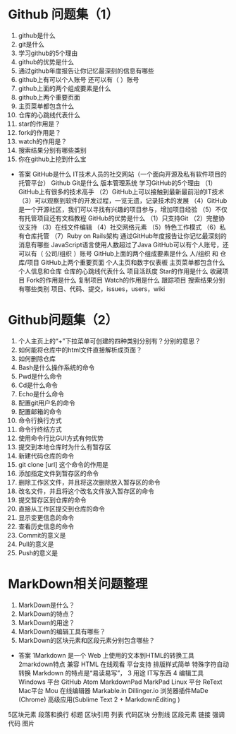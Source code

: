 # Github 问题集（1）

1. github是什么
2. git是什么
3. 学习github的5个理由
4. github的优势是什么
5. 通过github年度报告让你记忆最深刻的信息有哪些
6. github上有可以个人账号 还可以有（ ）账号
7. github上面的两个组成要素是什么
8. github上两个重要页面
9. 主页菜单都包含什么
10. 仓库的心跳线代表什么
11. star的作用是？
12. fork的作用是？
13. watch的作用是？
14. 搜索结果分别有哪些类别
15. 你在github上挖到什么宝
* 答案 
  GitHub是什么
IT技术人员的社交网站（一个面向开源及私有软件项目的托管平台）
Github
Git是什么 版本管理系统
学习GitHub的5个理由
（1）GitHub上有很多的技术高手
（2）GitHub上可以接触到最新最前沿的IT技术
（3）可以观察到软件的开发过程，一览无遗，记录技术的发展
（4）GitHub是一个开源社区，我们可以寻找有兴趣的项目参与，增加项目经验
（5）不仅有托管项目还有文档教程
GitHub的优势是什么
（1）只支持Git
（2）完整协议支持
（3）在线文件编辑
（4）社交网络元素
（5）特色工作模式
（6）私有仓库托管
（7）Ruby on Rails架构
通过GitHub年度报告让你记忆最深刻的消息有哪些
JavaScript语言使用人数超过了Java
GitHub可以有个人账号，还可以有（ 公司/组织 ）账号
GitHub上面的两个组成要素是什么
人/组织 和 仓库/项目
GitHub上两个重要页面
个人主页和数字仪表板
主页菜单都包含什么
个人信息和仓库
仓库的心跳线代表什么
项目活跃度
Star的作用是什么
收藏项目
Fork的作用是什么
复制项目
Watch的作用是什么
跟踪项目
搜索结果分别有哪些类别
项目、代码、提交，issues，users，wiki

# Github问题集（2）

1. 个人主页上的“+”下拉菜单可创建的四种类别分别有？分别的意思？
2. 如何能将仓库中的html文件直接解析成页面？
3. 如何删除仓库
4. Bash是什么操作系统的命令
5. Pwd是什么命令
6. Cd是什么命令
7. Echo是什么命令
8. 配置git用户名的命令
9. 配置邮箱的命令
10. 命令行换行方式
11. 命令行终结方式
12. 使用命令行比GUI方式有何优势
13. 提交到本地仓库时为什么有暂存区
14. 新建代码仓库的命令
15. git clone [url] 这个命令的作用是
16. 添加指定文件到暂存区的命令
17. 删除工作区文件，并且将这次删除放入暂存区的命令
18. 改名文件，并且将这个改名文件放入暂存区的命令
19. 提交暂存区到仓库的命令
20. 直接从工作区提交到仓库的命令
21. 显示变更信息的命令
22. 查看历史信息的命令
23. Commit的意义是
24. Pull的意义是
25. Push的意义是


# MarkDown相关问题整理

1. MarkDown是什么？
2. MarkDown的特点？
3. MarkDown的用途？
4. MarkDown的编辑工具有哪些？
5. MarkDown的区块元素和区段元素分别包含哪些？
* 答案
  1Markdown 是一个 Web 上使用的文本到HTML的转换工具
2markdown特点 兼容 HTML  在线观看 平台支持 排版样式简单 特殊字符自动转换   Markdown 的特点是“易读易写”，
3 用途 IT写东西
4 编辑工具
Windows 平台 GitHub Atom MarkdownPad MarkPad
Linux 平台 ReText 
Mac平台 Mou 
在线编辑器 Markable.in
Dillinger.io
浏览器插件MaDe (Chrome)
高级应用(Sublime Text 2 + MarkdownEditing ) 

5区块元素 
 段落和换行 标题 区块引用 列表 代码区块 分割线
 区段元素
 链接 强调 代码 图片
